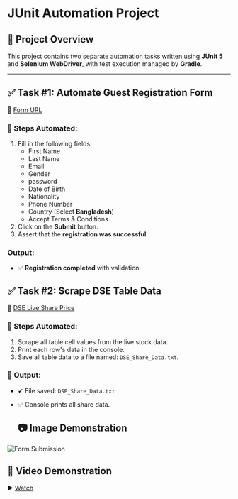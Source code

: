 # JUnit Automation Project

## 📌 Project Overview

This project contains two separate automation tasks written using **JUnit 5** and **Selenium WebDriver**, with test execution managed by **Gradle**.

---

## ✅ Task #1: Automate Guest Registration Form

🔗 [Form URL](https://demo.wpeverest.com/user-registration/guest-registration-form/)

### 🔄 Steps Automated:

1. Fill in the following fields:
   - First Name
   - Last Name
   - Email
   - Gender
   - password
   - Date of Birth
   - Nationality
   - Phone Number
   - Country (Select **Bangladesh**)
   - Accept Terms & Conditions
2. Click on the **Submit** button.
3. Assert that the **registration was successful**.

### Output:
- ✅ **Registration completed** with validation.


##  ✅ Task #2: Scrape DSE Table Data

🔗 [DSE Live Share Price](https://dsebd.org/latest_share_price_scroll_by_value.php)

### 🔄 Steps Automated:

1. Scrape all table cell values from the live stock data.
2. Print each row's data in the console.
3. Save all table data to a file named: `DSE_Share_Data.txt`.

### 📁 Output:
- ✔ File saved: `DSE_Share_Data.txt`
- ✅ Console prints all share data.

  ## 📷 Image Demonstration
![Form Submission](https://github.com/your-username/your-repo-name/blob/main/form_success.png?raw=true)

  ## 🎥 Video Demonstration

▶️ [Watch](https://drive.google.com/file/d/1lapugDhdpfC3TqEBf7yKtvq56toBhO32/view?usp=sharing)
